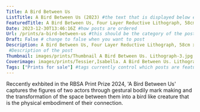 ```yaml
---
Title: A Bird Between Us
ListTitle: A Bird Between Us (2023) #the text that is displayed below each post on the list pages
FeaturedTitle: A Bird Between Us, Four Layer Reductive Lithograph, 58cm x44cm, Edition of 7 (2023) #the text that is displayed if the post is on the featured slot
Date: 2023-12-30T13:46:16Z #how posts are ordered 
Url: /prints/a-bird-between-us #this should be the category of the post and then the file name e.g. /print/printfilename
Draft: False # change to false when you want to post
Description: A Bird Between Us, Four Layer Reductive Lithograph, 58cm x44cm, Edition of 7 (2023)
 #Description of the post
Thumbnail: images/prints/Thumbnail A Bird Between Us. Lithograph-3.jpg #append link to image that will be shown on the list page
Coverimage: images/prints/Tessier,Isabella. A Bird Between Us. Lithograph-3.jpg #the image that will be displayed at the top of the post
Tags: ["Prints for sale"] #tags currently control which posts are featured and what prints are available to buy, add more by adding a comma to the latest tag
---
```

Reccently exhbited in the RBSA Print Prize 2024, 'A Bird Between Us' captures the figures of two actors through gestural bodily mark making and the transformation of the space between them into a bird like creature that is the physical embodiment of their connection.
<!----
    Guide for basic text formatting if needed (italics, headings etc): https://www.markdownguide.org/basic-syntax/

    ![This is where the alt text goes (image description)](https://isabellatessier.co.uk/images/exhibitions/venice%20biennale/exhibition%20and%20talk/2-Cover-image.jpg <- link to the image)
    This is where to put the caption for the image
>

